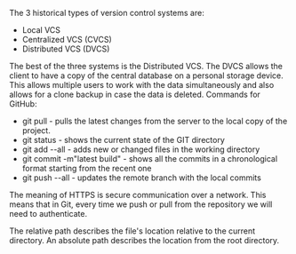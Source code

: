 The 3 historical types of version control systems are:  
+  Local VCS
+  Centralized VCS (CVCS)
+  Distributed VCS (DVCS)

The best of the three systems is the Distributed VCS. The DVCS allows the client to have a copy of the central database on a personal storage device. This allows multiple users to work with the data simultaneously and also allows for a clone backup in case the data is deleted.
Commands for GitHub:  
+  git pull - pulls the latest changes from the server to the local copy of the project.  
+  git status - shows the current state of the GIT directory  
+  git add --all - adds new or changed files in the working directory  
+  git commit -m"latest build" - shows all the commits in a chronological format starting from the recent one  
+  git push --all - updates the remote branch with the local commits

The meaning of HTTPS is secure communication over a network. This means that in Git, every time we push or pull from the repository we will need to authenticate.  

The relative path describes the file's location relative to the current directory. An absolute path describes the location from the root directory.  
